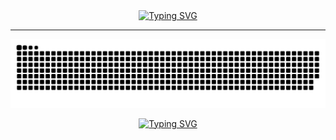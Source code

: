 <div align="center">
  <a href="https://git.io/typing-svg"><img src="https://readme-typing-svg.demolab.com?font=Courier&size=80&duration=1000&pause=1000&color=00AA00&repeat=false&random=false&width=1500&height=100&lines=Hello%2C+Word+!+I'm+Osiris+!%F0%9F%91%8B" alt="Typing SVG" /></a>
</div>
<hr>
<p align="center">
  <img src="https://raw.githubusercontent.com/1999AZZAR/1999AZZAR/main/resources/img/grid-snake.svg"/>
</p>
<div align="center">
<a href="https://git.io/typing-svg"><img src="https://readme-typing-svg.demolab.com?font=Courier&pause=1000&color=00AA00&center=true&vCenter=true&random=false&width=460&lines=Pentest+%26+Ethical+Hacker;Blockchain+%26+IoT+Security+Enthusiast;AI%2C+Steanography+%26+Modern+Cryptography;SEO%2C+Forensic+%26+OSINT+Analyst" alt="Typing SVG"/></a>
</div>
